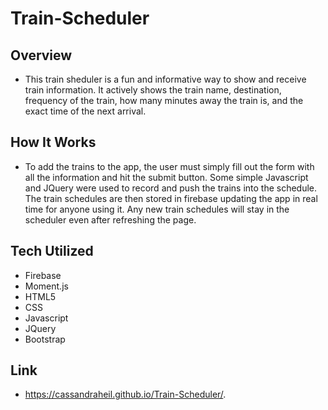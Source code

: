# Train-Scheduler
## Overview
- This train sheduler is a fun and informative way to show and receive train information. It actively shows the train name, destination, frequency of the train, how many minutes away the train is, and the exact time of the next arrival. 

## How It Works
- To add the trains to the app, the user must simply fill out the form with all the information and hit the submit button. Some simple Javascript and JQuery were used to record and push the trains into the schedule. The train schedules are then stored in firebase updating the app in real time for anyone using it. Any new train schedules will stay in the scheduler even after refreshing the page.

## Tech Utilized
- Firebase
- Moment.js
- HTML5
- CSS
- Javascript
- JQuery
- Bootstrap 

## Link
- https://cassandraheil.github.io/Train-Scheduler/.
